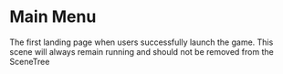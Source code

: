 # Main Menu

The first landing page when users successfully launch the game. This scene will always remain running and should not be removed from the SceneTree
